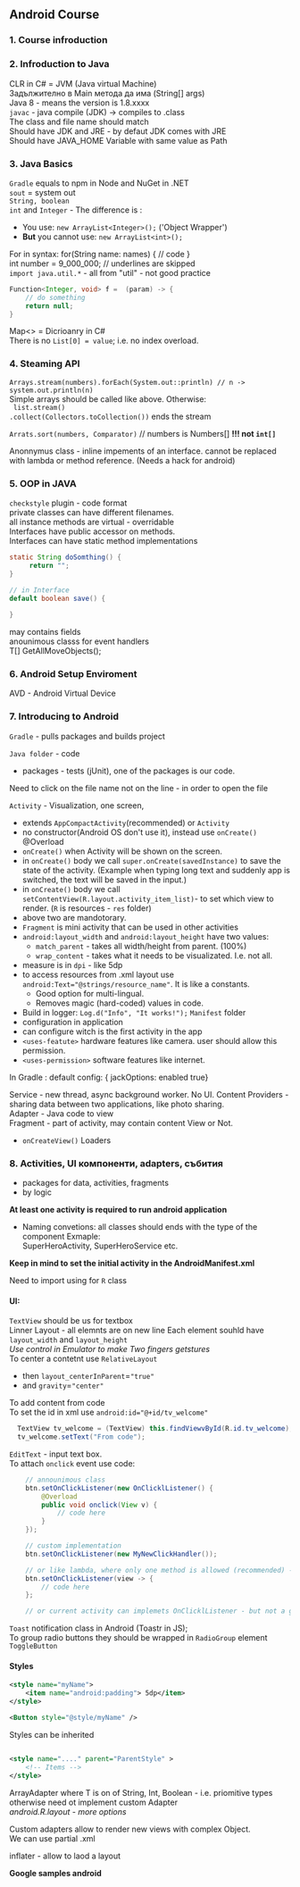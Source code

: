 ﻿## Android Course

### 1. Course infroduction
### 2. Infroduction to Java

CLR in C# = JVM (Java virtual Machine)  
Задължително в Main метода да има (String[] args)  
Java 8 - means the version is 1.8.xxxx  
`javac` - java compile (JDK) -> compiles to .class  
The class and file name should match   
Should have JDK and JRE - by defaut JDK comes with JRE   
Should have JAVA_HOME Variable with same value as Path

### 3. Java Basics

`Gradle` equals to  npm in Node and NuGet in .NET  
`sout` = system out  
`String, boolean`  
`int` and `Integer` - The difference is :
- You use: `new ArrayList<Integer>();` ('Object Wrapper')
- **But** you cannot use: `new ArrayList<int>();` 

For in syntax: for(String name: names) { // code }  
int number = 9_000_000; // underlines are skipped  
`import java.util.*` - all from "util" - not good practice  
```Java
Function<Integer, void> f =  (param) -> {
    // do something 
	return null;
}
```

Map<> = Dicrioanry in C#  
There is no `List[0] = value`; i.e. no index overload.

### 4. Steaming API
`Arrays.stream(numbers).forEach(System.out::println) // n -> system.out.println(n)`  
Simple arrays should be called like above. Otherwise:  
` list.stream()`  
`.collect(Collectors.toCollection())` ends the stream 

`Arrats.sort(numbers, Comparator)` // numbers is Numbers[] **!!! not `int[]`**

Anonnymus class - inline impements of an interface. cannot be replaced with lambda or method reference. (Needs a hack for android)

### 5. OOP in JAVA
`checkstyle` plugin - code format  
private classes can have different filenames.  
all instance methods are virtual - overridable  
Interfaces have public accessor on methods.  
Interfaces can have static method implementations  

```Java
static String doSomthing() {
     return ""; 
} 
```
```Java
// in Interface
default boolean save() {
      
}
```


may contains fields  
anounimous classs for event handlers  
<T extends ICanMove> T[] GetAllMoveObjects();

### 6. Android Setup Enviroment

AVD - Android Virtual Device

### 7. Introducing to Android

`Gradle` - pulls packages and builds project

`Java folder` - code 
- packages - tests (jUnit), one of the packages is our code.  

Need to click on the file name not on the line - in order to open the file

`Activity` - Visualization, one screen, 
 - extends `AppCompactActivity`(recommended) or `Activity`
 - no constructor(Android OS don't use it), instead use `onCreate()` @Overload
 - `onCreate()` when Activity will be shown on the screen. 
 - in `onCreate()` body we call `super.onCreate(savedInstance)` to save the state of the activity.
 (Example when typing long text and suddenly app is switched, the text will be saved in the input.)
 - in `onCreate()` body we call `setContentView(R.layout.activity_item_list)`- to set which view to render. (`R` is resources - `res` folder)
 - above two are mandotorary.
 - `Fragment` is mini activity that can be used in other activities
 - `android:layout_width` and `android:layout_height` have two values:
    - `match_parent` - takes all width/height from parent. (100%)
    - `wrap_content` - takes what it needs to be visualizated. I.e. not all.
 - measure is in `dpi` - like 5dp 
 - to access resources from .xml layout use `android:Text="@strings/resource_name"`. It is like a constants.
    - Good option for multi-lingual.
    - Removes magic (hard-coded) values in code.
 - Build in logger: `Log.d("Info", "It works!");`
 `Manifest` folder  
 - configuration in application
 - can configure witch is the first activity in the app
 - `<uses-featute>` hardware features like camera. user should allow this permission.
 - `<uses-permission>` software features like internet.

In Gradle :
 default config: { jackOptions: enabled true}

Service - new thread, async background worker. No UI. 
Content Providers - sharing data between two applications, like photo sharing.  
Adapter - Java code to view  
Fragment - part of activity, may contain content View or Not.  
   - `onCreateView()`
Loaders 


### 8. Activities, UI компоненти, adapters, събития
    
- packages for data, activities, fragments
- by logic

**At least one activity is required to run android application**

- Naming convetions: all classes should ends with the type of the component
Exmaple:  
SuperHeroActivity, SuperHeroService etc.

**Keep in mind to set the initial activity in the AndroidManifest.xml**

Need to import using for `R` class  

#### UI:

`TextView` should be us for textbox  
Linner Layout - all elemnts are on new line
Each element souhld have `layout_width` and `layout_height`  
_Use control in Emulator to make Two fingers getstures_  
To center a contetnt use `RelativeLayout` 
 - then `layout_centerInParent`=`"true"`  
 - and `gravity`=`"center"`

To add content from code  
To set the id in xml use `android:id="@+id/tv_welcome"`

```java
  TextView tv_welcome = (TextView) this.findViewvById(R.id.tv_welcome);
  tv_welcome.setText("From code");
```

`EditText` - input text box.  
To attach `onclick` event use code:

```java
    // announimous class
    btn.setOnClickListener(new OnClicklListener() {
        @Overload
        public void onclick(View v) {
            // code here
        }
    });

    // custom implementation
    btn.setOnClickListener(new MyNewClickHandler());

    // or like lambda, where only one method is allowed (recommended) - enable jackOptions, set targetCompatibility 1.8 and sourceCompatibility 1.8
    btn.setOnClickListener(view -> {
        // code here
    };

    // or current activity can implemets OnClicklListener - but not a good option for many buttons 
``` 

`Toast` notification class in Android (Toastr in JS);  
To group radio buttons they should be wrapped in `RadioGroup` element  
`ToggleButton`  

#### Styles
```xml
<style name="myName">
    <item name="android:padding"> 5dp</item>
</style>

<Button style="@style/myName" />
```

Styles can be inherited 
```xml

<style name="...." parent="ParentStyle" >
    <!-- Items -->
</style>
```

ArrayAdapter<T> where T is on of String, Int, Boolean - i.e. priomitive types otherwise need ot implement custom Adapter  
_android.R.layout  - more options_  

Custom adapters allow to render new views with complex Object.  
We can use partial .xml

inflater - allow to laod a layout


**Google samples android**